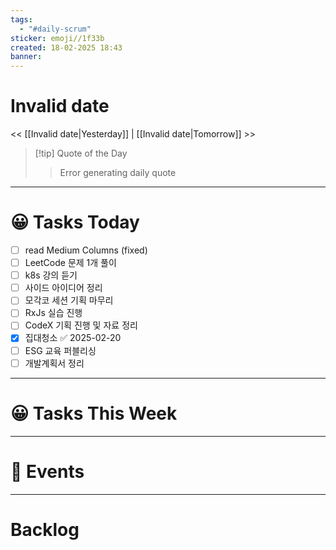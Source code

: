 ```yaml
---
tags:
  - "#daily-scrum"
sticker: emoji//1f33b
created: 18-02-2025 18:43
banner:
---
```

# Invalid date
<< [[Invalid date|Yesterday]] | [[Invalid date|Tomorrow]] >>

> [!tip] Quote of the Day  
> > Error generating daily quote

---

#  😀 Tasks Today
- [ ] read Medium Columns (fixed)
- [ ] LeetCode 문제 1개 풀이
- [ ] k8s 강의 듣기
- [ ] 사이드 아이디어 정리
- [ ] 모각코 세션 기획 마무리
- [ ] RxJs 실습 진행
- [ ] CodeX 기획 진행 및 자료 정리
- [x] 집대청소 ✅ 2025-02-20
- [ ] ESG 교육 퍼블리싱
- [ ] 개발계획서 정리
---

#  😀 Tasks This Week

---

# 🥳 Events 


---

# Backlog
